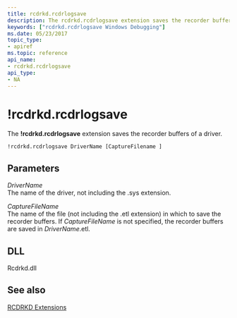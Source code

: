 ```yaml
---
title: rcdrkd.rcdrlogsave
description: The rcdrkd.rcdrlogsave extension saves the recorder buffers of a driver.
keywords: ["rcdrkd.rcdrlogsave Windows Debugging"]
ms.date: 05/23/2017
topic_type:
- apiref
ms.topic: reference
api_name:
- rcdrkd.rcdrlogsave
api_type:
- NA
---
```


# !rcdrkd.rcdrlogsave


The **!rcdrkd.rcdrlogsave** extension saves the recorder buffers of a driver.

```dbgcmd
!rcdrkd.rcdrlogsave DriverName [CaptureFilename ]
```

## <span id="ddk__devobj_dbg"></span><span id="DDK__DEVOBJ_DBG"></span>Parameters


<span id="_______DriverName______"></span><span id="_______drivername______"></span><span id="_______DRIVERNAME______"></span> *DriverName*   
The name of the driver, not including the .sys extension.

<span id="_______CaptureFileName______"></span><span id="_______capturefilename______"></span><span id="_______CAPTUREFILENAME______"></span> *CaptureFileName*   
The name of the file (not including the .etl extension) in which to save the recorder buffers. If *CaptureFileName* is not specified, the recorder buffers are saved in *DriverName*.etl.

## <span id="DLL"></span><span id="dll"></span>DLL


Rcdrkd.dll

## <span id="see_also"></span>See also


[RCDRKD Extensions](rcdrkd-extensions.md)

 

 






